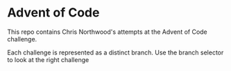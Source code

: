Advent of Code
==============

This repo contains Chris Northwood's attempts at the Advent of Code challenge.

Each challenge is represented as a distinct branch. Use the branch selector
to look at the right challenge
